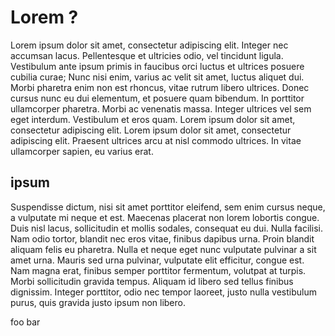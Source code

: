 # Lorem ?

Lorem ipsum dolor sit amet, consectetur adipiscing elit. Integer nec accumsan lacus. Pellentesque et ultricies odio, vel tincidunt ligula. Vestibulum ante ipsum primis in faucibus orci luctus et ultrices posuere cubilia curae; Nunc nisi enim, varius ac velit sit amet, luctus aliquet dui. Morbi pharetra enim non est rhoncus, vitae rutrum libero ultrices. Donec cursus nunc eu dui elementum, et posuere quam bibendum. In porttitor ullamcorper pharetra. Morbi ac venenatis massa. Integer ultrices vel sem eget interdum. Vestibulum et eros quam. Lorem ipsum dolor sit amet, consectetur adipiscing elit. Lorem ipsum dolor sit amet, consectetur adipiscing elit. Praesent ultrices arcu at nisl commodo ultrices. In vitae ullamcorper sapien, eu varius erat. 

## ipsum

Suspendisse dictum, nisi sit amet porttitor eleifend, sem enim cursus neque, a vulputate mi neque et est. Maecenas placerat non lorem lobortis congue. Duis nisl lacus, sollicitudin et mollis sodales, consequat eu dui. Nulla facilisi. Nam odio tortor, blandit nec eros vitae, finibus dapibus urna. Proin blandit aliquam felis eu pharetra. Nulla et neque eget nunc vulputate pulvinar a sit amet urna. Mauris sed urna pulvinar, vulputate elit efficitur, congue est. Nam magna erat, finibus semper porttitor fermentum, volutpat at turpis. Morbi sollicitudin gravida tempus. Aliquam id libero sed tellus finibus dignissim. Integer porttitor, odio nec tempor laoreet, justo nulla vestibulum purus, quis gravida justo ipsum non libero. 

<div>
<p>foo bar</p>
<div>